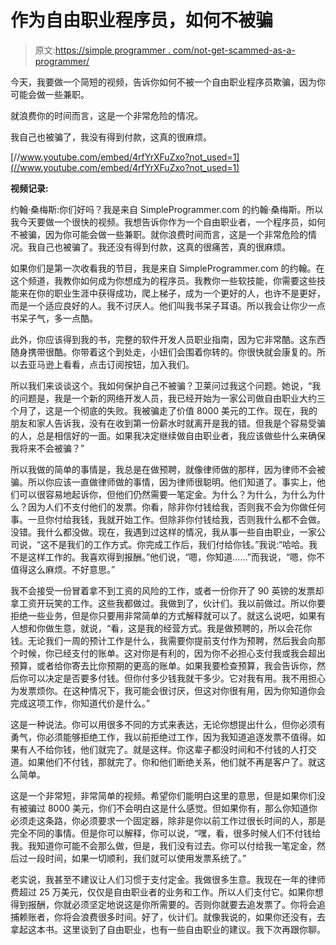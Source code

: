 # 作为自由职业程序员，如何不被骗

> 原文:[https://simple programmer . com/not-get-scammed-as-a-programmer/](https://simpleprogrammer.com/not-get-scammed-as-a-programmer/)

今天，我要做一个简短的视频，告诉你如何不被一个自由职业程序员欺骗，因为你可能会做一些兼职。

就浪费你的时间而言，这是一个非常危险的情况。

我自己也被骗了，我没有得到付款，这真的很麻烦。

[//www.youtube.com/embed/4rfYrXFuZxo?not_used=1](//www.youtube.com/embed/4rfYrXFuZxo?not_used=1)

**视频记录:**

约翰·桑梅斯:你们好吗？我是来自 SimpleProgrammer.com 的约翰·桑梅斯。所以我今天要做一个很快的视频。我想告诉你作为一个自由职业者，一个程序员，如何不被骗，因为你可能会做一些兼职。就你浪费时间而言，这是一个非常危险的情况。我自己也被骗了。我还没有得到付款，这真的很痛苦，真的很麻烦。

如果你们是第一次收看我的节目，我是来自 SimpleProgrammer.com 的约翰。在这个频道，我教你如何成为你想成为的程序员。我教你一些软技能，你需要这些技能来在你的职业生涯中获得成功，爬上梯子，成为一个更好的人，也许不是更好，而是一个适应良好的人。我不讨厌人。他们叫我书呆子耳语。所以我会让你少一点书呆子气，多一点酷。

此外，你应该得到我的书，完整的软件开发人员职业指南，因为它非常酷。这东西随身携带很酷。你带着这个到处走，小妞们会围着你转的。你很快就会康复的。所以去亚马逊上看看，点击订阅按钮，加入我们。

所以我们来谈谈这个。我如何保护自己不被骗？卫莱问过我这个问题。她说，“我的问题是，我是一个新的网络开发人员，我已经开始为一家公司做自由职业大约三个月了，这是一个彻底的失败。我被骗走了价值 8000 美元的工作。现在，我的朋友和家人告诉我，没有在收到第一份薪水时就离开是我的错。但我是个容易受骗的人，总是相信好的一面。如果我决定继续做自由职业者，我应该做些什么来确保我将来不会被骗？”

所以我做的简单的事情是，我总是在做预聘，就像律师做的那样，因为律师不会被骗。所以你应该一直做律师做的事情，因为律师很聪明。他们知道了。事实上，他们可以很容易地起诉你，但他们仍然需要一笔定金。为什么？为什么，为什么为什么？因为人们不支付他们的发票。你看，除非你付钱给我，否则我不会为你做任何事。一旦你付给我钱，我就开始工作。但除非你付钱给我，否则我什么都不会做。没错。我什么都没做。现在，我遇到过这样的情况，我从事一些自由职业，一家公司说，“这不是我们的工作方式。你完成工作后，我们付给你钱。”我说:“哈哈。我不是这样工作的。我喜欢得到报酬。”他们说，“嗯，你知道……”而我说，“嗯，你不值得这么麻烦。不好意思。”

我不会接受一份冒着拿不到工资的风险的工作，或者一份你开了 90 英镑的发票却拿工资开玩笑的工作。这些我都做过。我做到了，伙计们。我以前做过。所以你要拒绝一些业务，但是你只要用非常简单的方式解释就可以了。就这么说吧，如果有人想和你做生意，就说，“看，这是我的经营方式。我是做预聘的，所以会花你钱。无论我们一周的预计工作是什么，我需要你提前支付作为预聘，然后我会向那个时候，你已经支付的账单。这对你是有利的，因为你不必担心支付我或我会超出预算，或者给你寄去比你预期的更高的账单。如果我要检查预算，我会告诉你，然后你可以决定是否要多付钱。但你付多少钱我就干多少。它对我有用。我不用担心为发票烦你。在这种情况下，我可能会很讨厌，但这对你很有用，因为你知道你会完成这项工作，你知道代价是什么。”

这是一种说法。你可以用很多不同的方式来表达，无论你想提出什么，但你必须有勇气，你必须能够拒绝工作，我以前拒绝过工作，因为我知道追逐发票不值得。如果有人不给你钱，他们就完了。就是这样。你这辈子都没时间和不付钱的人打交道。如果他们不付钱，那就完了。你和他们断绝关系，他们就不再是客户了。就这么简单。

这是一个非常短，非常简单的视频。希望你们能明白这里的意思，但是如果你们没有被骗过 8000 美元，你们不会明白这是什么感觉。但如果你有，那么你知道你必须走这条路，你必须要求一个固定器，除非是你以前工作过很长时间的人，那是完全不同的事情。但是你可以解释，你可以说，“嘿，看，很多时候人们不付钱给我。我知道你可能不会那么做，但是，我们没有过去。你可以付给我一笔定金，然后过一段时间，如果一切顺利，我们就可以使用发票系统了。”

老实说，我甚至不建议让人们习惯于支付定金。我做很多生意。我现在一年的律师费超过 25 万美元，仅仅是自由职业者的业务和工作。所以人们支付它。如果你想得到报酬，你就必须坚定地说这是你所需要的。否则你就要去追发票了。你将会追捕赖账者，你将会浪费很多时间。好了，伙计们。就像我说的，如果你还没有，去拿起这本书。这里谈到了自由职业，也有一些自由职业的建议。我下次再跟你聊。